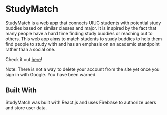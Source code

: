 # StudyMatch

StudyMatch is a web app that connects UIUC students with potential study buddies based on similar classes and major. It is inspired by the fact that many people have a hard time finding study buddies or reaching out to others. This web app aims to match students to study buddies to help them find people to study with and has an emphasis on an academic standpoint rather than a social one.

Check it out [here](https://studymatchuiuc.vercel.app)!

Note: There is not a way to delete your account from the site yet once you sign in with Google. You have been warned.

## Built With
StudyMatch was built with React.js and uses Firebase to authorize users and store user data.

